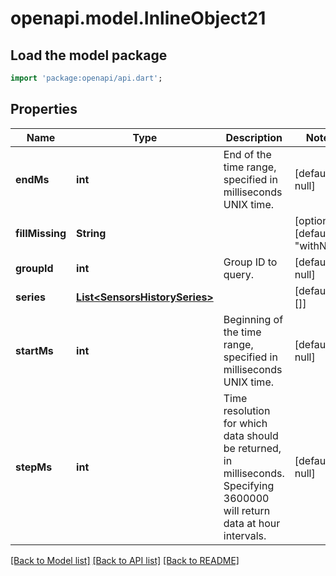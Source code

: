 # openapi.model.InlineObject21

## Load the model package
```dart
import 'package:openapi/api.dart';
```

## Properties
Name | Type | Description | Notes
------------ | ------------- | ------------- | -------------
**endMs** | **int** | End of the time range, specified in milliseconds UNIX time. | [default to null]
**fillMissing** | **String** |  | [optional] [default to &quot;withNull&quot;]
**groupId** | **int** | Group ID to query. | [default to null]
**series** | [**List&lt;SensorsHistorySeries&gt;**](SensorsHistorySeries.md) |  | [default to []]
**startMs** | **int** | Beginning of the time range, specified in milliseconds UNIX time. | [default to null]
**stepMs** | **int** | Time resolution for which data should be returned, in milliseconds. Specifying 3600000 will return data at hour intervals. | [default to null]

[[Back to Model list]](../README.md#documentation-for-models) [[Back to API list]](../README.md#documentation-for-api-endpoints) [[Back to README]](../README.md)


